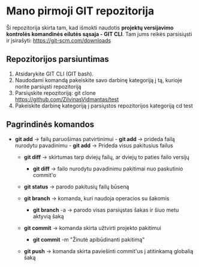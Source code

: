 # Mano pirmoji GIT repozitorija

Ši repozitorija skirta tam, kad išmokti naudotis **projektų versijavimo kontrolės komandinės eilutės sąsaja - GIT CLI**. Tam jums reikės parsisiųsti ir įsirašyti:
https://git-scm.com/downloads

## Repozitorijos parsiuntimas

1. Atsidarykite GIT CLI (GIT bash).
2. Naudodami komandą <cd> pakeiskite savo darbinę kategoriją į tą, kurioje norite parsiųsti repozitoriją
3. Parsiųskite repozitoriją:
  git clone https://github.com/ZilvinasVidmantas/test
4. Pakeiskite darbinę kategoriją į parsiųstos repozitorijos kategoriją
  cd test
## Pagrindinės komandos

- **git add** -> failų paruošimas patvirtinimui
        - **git add <failo-pavadinimas>** -> prideda failą nurodytu pavadinimu
        - **git add** -> Prideda visus pakitusius failus

    - **git diff** -> skirtumas tarp dviejų failų, ar dviejų to paties failo versijų
        - **git diff <failo-pavadinimas>** ->  failo nurodytu pavadinimu pakitimai nuo paskutinio commit'o

    - **git status** -> parodo pakitusių failų būseną

    - **git branch** -> komanda, kuri naudoja operacios su šakomis
        - **git branch** -a -> parodo visas parsiųstas šakas ir šiuo metu aktyvią šaką

    - **git commit** -> komanda skirta užtvirti projekto pakitimui
        - **git commit** -m "Žinutė apibūdinanti pakitimą"

    - **git push** -> komanda skirta paviešinti commit'us į atitinkamą globalią šaką

